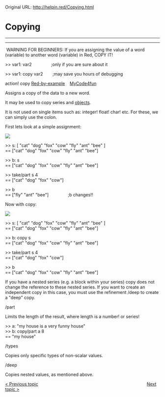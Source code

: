 Original URL: <http://helpin.red/Copying.html>

# Copying

* * *

* * *

 WARNING FOR BEGINNERS: If you are assigning the value of a word (variable) to another word (variable) in Red, COPY IT!

&gt;&gt; var1: var2                ;only if you are sure about it

&gt;&gt; var1: copy var2        ;may save you hours of debugging

action! copy [Red-by-example](http://www.red-by-example.org/#copy)    [MyCode4fun](http://www.mycode4fun.co.uk/red-beginners-reference-guide#TOC-Here-we-use:-text-list-copy-data-)

Assigns a copy of the data to a new word.

It may be used to copy series and [objects](http://helpin.red/Objects.html).

It is not used on single items such as: integer! float! char! etc. For these, we can simply use the colon.

First lets look at a simple assignment:

![](http://helpin.red/lib/copy1.png)

&gt;&gt; s: \[ "cat" "dog" "fox" "cow" "fly" "ant" "bee" ]  
\== \["cat" "dog" "fox" "cow" "fly" "ant" "bee"]

&gt;&gt; b: s  
\== \["cat" "dog" "fox" "cow" "fly" "ant" "bee"]

&gt;&gt; take/part s 4  
\== \["cat" "dog" "fox" "cow"]

&gt;&gt; b  
\== \["fly" "ant" "bee"]                ;b changes!!

Now with copy:

![](http://helpin.red/lib/copy2.png)

&gt;&gt; s: \[ "cat" "dog" "fox" "cow" "fly" "ant" "bee" ]  
\== \["cat" "dog" "fox" "cow" "fly" "ant" "bee"]

&gt;&gt; b: copy s  
\== \["cat" "dog" "fox" "cow" "fly" "ant" "bee"]

&gt;&gt; take/part s 4  
\== \["cat" "dog" "fox" "cow"]

&gt;&gt; b  
\== \["cat" "dog" "fox" "cow" "fly" "ant" "bee"]

If you have a nested series (e.g. a block within your series) copy does not change the reference to these nested series. If you want to create an independent copy in this case, you must use the refinement /deep to create a "deep" copy.

/part

Limits the length of the result, where length is a number! or series!

&gt;&gt; a: "my house is a very funny house"  
&gt;&gt; b: copy/part a 8  
\== "my house"

/types

Copies only specific types of non-scalar values.

/deep

Copies nested values, as mentioned above.

[&lt; Previous topic](http://helpin.red/Serieschangers.html)                                                                                          [Next topic &gt;](http://helpin.red/Looping.html)
